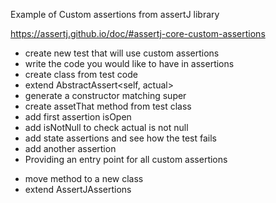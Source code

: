 Example of Custom assertions from assertJ library

https://assertj.github.io/doc/#assertj-core-custom-assertions


* create new test that will use custom assertions
* write the code you would like to have in assertions
* create class from test code
* extend AbstractAssert<self, actual>
* generate a constructor matching super
* create assetThat method from test class
* add first assertion isOpen
* add isNotNull to check actual is not null
* add state assertions and see how the test fails
* add another assertion
* Providing an entry point for all custom assertions
 - move method to a new class
 - extend AssertJAssertions


